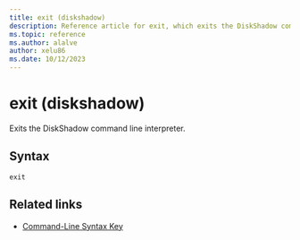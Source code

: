 ```yaml
---
title: exit (diskshadow)
description: Reference article for exit, which exits the DiskShadow command interpreter.
ms.topic: reference
ms.author: alalve
author: xelu86
ms.date: 10/12/2023
---
```


# exit (diskshadow)

Exits the DiskShadow command line interpreter.

## Syntax

```
exit
```

## Related links

- [Command-Line Syntax Key](command-line-syntax-key.md)
